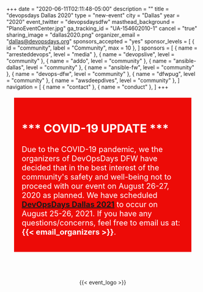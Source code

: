+++
date = "2020-06-11T02:11:48-05:00"
description = ""
title = "devopsdays Dallas 2020"
type = "new-event"
city = "Dallas"
year = "2020"
event_twitter = "devopsdaysdfw"
masthead_background = "PlanoEventCenter.jpg"
ga_tracking_id = "UA-154602010-1"
cancel = "true"
sharing_image = "dallas2020.png"
organizer_email = "dallas@devopsdays.org"
sponsors_accepted = "yes"
sponsor_levels = [
    { id = "community", label = "Community", max = 10 },
]
sponsors = [
    { name = "arresteddevops", level = "media" },
    { name = "devopslive", level = "community" },
    { name = "addo", level = "community" },
    { name = "ansible-dallas", level = "community" },
    { name = "ansible-fw", level = "community" },
    { name = "devops-dfw", level = "community" },
    { name = "dfwpug", level = "community" },
    { name = "awsdeepdives", level = "community" },
]
navigation = [
    { name = "contact" },
    { name = "conduct" },
]
+++
<div class = "row" style="background: #ed0b07; color: #ffffff; padding: 20px; margin: 20px; font-size: 20px">
    <h2>*** COVID-19 UPDATE ***</h2>
    <p>Due to the COVID-19 pandemic, we the organizers of DevOpsDays DFW have decided that in the best interest of the community's safety and well-being not to proceed with our event on August 26-27, 2020 as planned. We have scheduled <strong><a href="/events/2021-dallas/">DevOpsDays Dallas 2021</a></strong> to occur on August 25-26, 2021. If you have any questions/concerns, feel free to email us at: <strong> {{< email_organizers >}}</strong>.</p>
  </div>
</div>
<br>
<br>
<br>
<div style="text-align:center;" style="max-width:120%;">
  {{< event_logo >}}
</div> 
<br>

<!-- Uncomment if you added your city twitter name -->
<br><br><br><br>
<!-- Go to www.addthis.com/dashboard to customize your tools -->
<div class="addthis_horizontal_follow_toolbox"></div>
<!-- Go to www.addthis.com/dashboard to customize your tools -->
<script type="text/javascript" src="//s7.addthis.com/js/300/addthis_widget.js#pubid=ra-5724f5b54cc142a1"></script>
